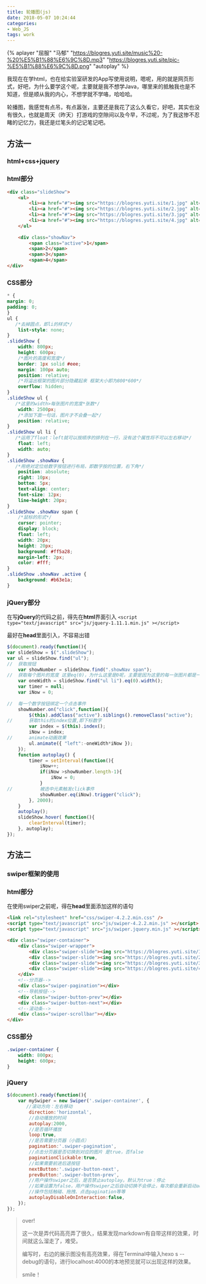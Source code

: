```yaml
---
title: 轮播图(js)
date: 2018-05-07 10:24:44
categories: 
- Web_JS
tags: work
---
```

{% aplayer "屈服" "马郁" "https://blogres.yuti.site/music%20-%20%E5%B1%88%E6%9C%8D.mp3" "https://blogres.yuti.site/pic-%E5%B1%88%E6%9C%8D.png" "autoplay" %}

我现在在学html，也在给实验室研发的App写使用说明，嗯呢，用的就是网页形式，好吧，为什么要学这个呢，主要就是我不想学Java，哪里来的抵触我也是不知道，但是顺从我的内心，不想学就不学咯，哈哈哈。

轮播图，我感觉有点吊，有点嚣张，主要还是我花了这么久看它，好吧，其实也没有很久，也就是周天（昨天）打游戏的空隙间以及今早，不过呢，为了我这惨不忍睹的记忆力，我还是烂笔头的记记笔记吧。

## 方法一 

### html+css+jquery

### html部分
``` html
<div class="slideShow">
	<ul>
		<li><a href="#"><img src="https://blogres.yuti.site/1.jpg" alt="" /></a></li>
		<li><a href="#"><img src="https://blogres.yuti.site/2.jpg" alt="" /></a></li>
		<li><a href="#"><img src="https://blogres.yuti.site/3.jpg" alt="" /></a></li>
		<li><a href="#"><img src="https://blogres.yuti.site/4.jpg" alt="" /></a></li>
	</ul>
	
	<div class="showNav">
		<span class="active">1</span>
		<span>2</span>
		<span>3</span>
		<span>4</span>
</div>
```

### CSS部分

```css
* {
margin: 0;
padding: 0;
}
ul {
   /*去掉圆点，即li的样式*/
	list-style: none;
}
.slideShow {
	width: 800px;
	height: 600px;
	/*图片的高度和宽度*/
	border: 1px solid #eee;
	margin: 100px auto;
	position: relative;
	/*将溢出框架的图片部分隐藏起来 框架大小即为800*600*/
	overflow: hidden;
}
.slideShow ul {
   /*这里的width>每张图片的宽度*张数*/
	width: 2500px;
	/*添加下面一句话，图片才不会叠一起*/
	position: relative;
}
.slideShow ul li {
   /*运用了float：left就可以按顺序的排列在一行，没有这个属性将不可以左右移动*/
	float: left;
	width: auto;
}
.slideShow .showNav {
   /*用绝对定位给数字按钮进行布局，即数字按的位置，右下角*/
	position: absolute;
	right: 10px;
	bottom: 5px;
	text-align: center;
	font-size: 12px;
	line-height: 20px;
}
.slideShow .showNav span {
    /*鼠标的形式*/
	cursor: pointer;
	display: block;
	float: left;
	width: 20px;
	height: 20px;
	background: #ff5a28;
	margin-left: 2px;
	color: #fff;
}
.slideShow .showNav .active {
	background: #b63e1a;
}
```



### jQuery部分

在写**jQuery**的代码之前，得先在**html**界面引入
 `<script type="text/javascript" src="js/jquery-1.11.1.min.js" ></script>`

最好在**head**里面引入，不容易出错

``` js
$(document).ready(function(){
var slideShow = $(".slideShow");
var ul = slideShow.find("ul");
//	获取按钮
	var showNumber = slideShow.find(".showNav span");  
//	获取每个图片的宽度 这里eq(0)，为什么这里是0呢，主要是因为这里的每一张图片都是一样的
	var oneWidth = slideShow.find("ul li").eq(0).width();
	var timer = null;
	var iNow = 0;
	
//	每一个数字按钮绑定一个点击事件
	showNumber.on("click",function(){
		$(this).addClass("active").siblings().removeClass("active");
//		获取this的index位置,即下标数字
		var index = $(this).index();
		iNow = index;
//		animate动画效果
		ul.animate({ "left":-oneWidth*iNow });
	});
	function autoplay() {
		timer = setInterval(function(){
			iNow++;
			if(iNow >showNumber.length-1){
				iNow = 0;
			}
//			被选中元素触发click事件
			showNumber.eq(iNow).trigger("click");
		}, 2000);
	}
	autoplay();
	slideShow.hover( function(){
		clearInterval(timer);
	}, autoplay);
});
```


## 方法二

### swiper框架的使用

### html部分

在使用swiper之前呢，得在**head**里面添加这样的语句

```html
<link rel="stylesheet" href="css/swiper-4.2.2.min.css" />
<script type="text/javascript" src="js/swiper-4.2.2.min.js" ></script>
<script type="text/javascript" src="js/swiper.jquery.min.js" ></script>
```

``` html
<div class="swiper-container">
	<div class="swiper-wrapper">
		<div class="swiper-slide"><img src="https://blogres.yuti.site/1.jpg" /></div>
		<div class="swiper-slide"><img src="https://blogres.yuti.site/2.jpg" /> </div>
		<div class="swiper-slide"><img src="https://blogres.yuti.site/3.jpg" /> </div>
		<div class="swiper-slide"><img src="https://blogres.yuti.site/4.jpg" /> </div>
	</div>
	<!--分页器-->
	<div class="swiper-pagination"></div>
	<!--导航按钮-->
	<div class="swiper-button-prev"></div>
	<div class="swiper-button-next"></div>
	<!--滚动条-->
	<div class="swiper-scrollbar"></div>
</div>
```

### CSS部分

```css
.swiper-container {
	width: 800px;
	height: 600px;
}
```

### jQuery

```js
$(document).ready(function(){
	var mySwiper = new Swiper('.swiper-container', {
	   //滚动方向：左右移动
		direction:'horizontal',
		//自动播放的时间
		autoplay:2000,
		//是否循环播放
		loop:true,
		//是否需要分页器（小圆点）
		pagination:'.swiper-pagination',
		//点击分页器是否切换到对应的图片 是true，否false
		paginationClickable:true,
		//如果需要前进后退按钮
		nextButton:'.swiper-button-next',
		prevButton:'.swiper-button-prev',
		//用户操作swiper之后，是否禁止autoplay。默认为true：停止
		//如果设置为false，用户操作swiper之后自动切换不会停止，每次都会重新启动autoplay
		//操作包括触碰、拖拽、点击pagination等等
		autoplayDisableOnInteraction:false,
	});
});
```

>over!
>
>这一次是弄代码高亮弄了很久，结果发现markdown有自带这样的效果，时间就这么溜走了，难受。
>
>编写时，右边的展示图没有高亮效果，得在Terminal中输入hexo s --debug的语句，进行localhost:4000的本地预览就可以出现这样的效果。
>
>smile！
